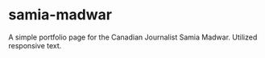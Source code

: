 # samia-madwar
A simple portfolio page for the Canadian Journalist Samia Madwar. Utilized responsive text.
